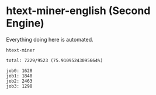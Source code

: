 # htext-miner-english (Second Engine)

Everything doing here is automated.

```
htext-miner

total: 7229/9523 (75.91095243095664%)

job0: 1628
job1: 1840
job2: 2463
job3: 1298
```